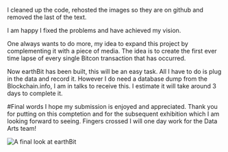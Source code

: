 I cleaned up the code, rehosted the images so they are on github and removed the last of the text.

I am happy I fixed the problems and have achieved my vision. 

One always wants to do more, my idea to expand this project by complementing it with a piece of media. The idea is to create the first ever time lapse of every single Bitcon transaction that has occurred. 

Now earthBit has been built, this will be an easy task.  All I have to do is plug in the data and record it.  However I do need a database dump from the Blockchain.info, I am in talks to receive this.  I estimate it will take around 3 days to complete it.

#Final words
I hope my submission is enjoyed and appreciated.  Thank you for putting on this comptetion and for the subsequent exhibition which I am looking forward to seeing.  Fingers crossed I will one day work for the Data Arts team!

![A final look at earthBit](https://raw.githubusercontent.com/craftfortress/devart-template/master/project_images/Capture7.JPG)
